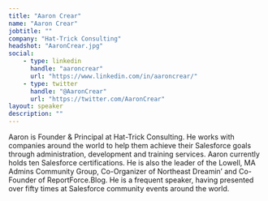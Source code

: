 ```yaml
---
title: "Aaron Crear"
name: "Aaron Crear"
jobtitle: ""
company: "Hat-Trick Consulting"
headshot: "AaronCrear.jpg"
social:
    - type: linkedin
      handle: "aaroncrear"
      url: "https://www.linkedin.com/in/aaroncrear/"
    - type: twitter
      handle: "@AaronCrear"
      url: "https://twitter.com/AaronCrear"
layout: speaker
description: ""
---
```


Aaron is Founder & Principal at Hat-Trick Consulting. He works with companies around the world to help them achieve their Salesforce goals through administration, development and training services. Aaron currently holds ten Salesforce certifications. He is also the leader of the Lowell, MA Admins Community Group, Co-Organizer of Northeast Dreamin’ and Co-Founder of ReportForce.Blog. He is a frequent speaker, having presented over fifty times at Salesforce community events around the world.